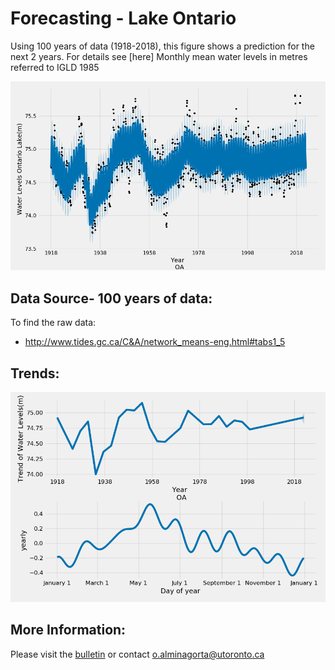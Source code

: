 # Forecasting - Lake Ontario

Using 100 years of data (1918-2018), this figure shows a prediction for the next 2 years. For details see [here]
Monthly mean water levels in metres referred to IGLD 1985

 ![](https://github.com/alminagorta/MachineLearning/blob/master/Figures/Time%20Series_WaterLevel_Ontario.png)

## Data Source- 100 years of data:
To find the raw data:
* http://www.tides.gc.ca/C&A/network_means-eng.html#tabs1_5

## Trends:

<img src="https://github.com/alminagorta/MachineLearning/blob/master/Figures/Trend_WaterLevel_Ontario.png" width=700/>

## More Information: 
Please visit the [bulletin] or contact o.alminagorta@utoronto.ca

[bulletin]: https://www.waterlevels.gc.ca/C&A/bulletin-eng.html

